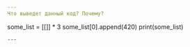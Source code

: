 ```yaml
---
Что выведет данный код? Почему?
```
some_list = [[]] * 3
some_list[0].append(420)
print(some_list)
```
---
```

